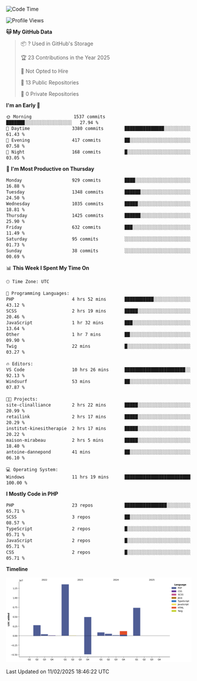 <!--START_SECTION:waka-->
![Code Time](http://img.shields.io/badge/Code%20Time-2%2C220%20hrs%2042%20mins-blue)

![Profile Views](http://img.shields.io/badge/Profile%20Views-0-blue)

**🐱 My GitHub Data** 

> 📦 ? Used in GitHub's Storage 
 > 
> 🏆 23 Contributions in the Year 2025
 > 
> 🚫 Not Opted to Hire
 > 
> 📜 13 Public Repositories 
 > 
> 🔑 0 Private Repositories 
 > 
**I'm an Early 🐤** 

```text
🌞 Morning                1537 commits        ███████░░░░░░░░░░░░░░░░░░   27.94 % 
🌆 Daytime                3380 commits        ███████████████░░░░░░░░░░   61.43 % 
🌃 Evening                417 commits         ██░░░░░░░░░░░░░░░░░░░░░░░   07.58 % 
🌙 Night                  168 commits         █░░░░░░░░░░░░░░░░░░░░░░░░   03.05 % 
```
📅 **I'm Most Productive on Thursday** 

```text
Monday                   929 commits         ████░░░░░░░░░░░░░░░░░░░░░   16.88 % 
Tuesday                  1348 commits        ██████░░░░░░░░░░░░░░░░░░░   24.50 % 
Wednesday                1035 commits        █████░░░░░░░░░░░░░░░░░░░░   18.81 % 
Thursday                 1425 commits        ██████░░░░░░░░░░░░░░░░░░░   25.90 % 
Friday                   632 commits         ███░░░░░░░░░░░░░░░░░░░░░░   11.49 % 
Saturday                 95 commits          ░░░░░░░░░░░░░░░░░░░░░░░░░   01.73 % 
Sunday                   38 commits          ░░░░░░░░░░░░░░░░░░░░░░░░░   00.69 % 
```


📊 **This Week I Spent My Time On** 

```text
🕑︎ Time Zone: UTC

💬 Programming Languages: 
PHP                      4 hrs 52 mins       ███████████░░░░░░░░░░░░░░   43.12 % 
SCSS                     2 hrs 19 mins       █████░░░░░░░░░░░░░░░░░░░░   20.46 % 
JavaScript               1 hr 32 mins        ███░░░░░░░░░░░░░░░░░░░░░░   13.64 % 
Other                    1 hr 7 mins         ██░░░░░░░░░░░░░░░░░░░░░░░   09.90 % 
Twig                     22 mins             █░░░░░░░░░░░░░░░░░░░░░░░░   03.27 % 

🔥 Editors: 
VS Code                  10 hrs 26 mins      ███████████████████████░░   92.13 % 
Windsurf                 53 mins             ██░░░░░░░░░░░░░░░░░░░░░░░   07.87 % 

🐱‍💻 Projects: 
site-clinalliance        2 hrs 22 mins       █████░░░░░░░░░░░░░░░░░░░░   20.99 % 
retailink                2 hrs 17 mins       █████░░░░░░░░░░░░░░░░░░░░   20.29 % 
institut-kinesitherapie  2 hrs 17 mins       █████░░░░░░░░░░░░░░░░░░░░   20.22 % 
maison-mirabeau          2 hrs 5 mins        █████░░░░░░░░░░░░░░░░░░░░   18.40 % 
antoine-dannepond        41 mins             ██░░░░░░░░░░░░░░░░░░░░░░░   06.10 % 

💻 Operating System: 
Windows                  11 hrs 19 mins      █████████████████████████   100.00 % 
```

**I Mostly Code in PHP** 

```text
PHP                      23 repos            ████████████████░░░░░░░░░   65.71 % 
SCSS                     3 repos             ██░░░░░░░░░░░░░░░░░░░░░░░   08.57 % 
TypeScript               2 repos             █░░░░░░░░░░░░░░░░░░░░░░░░   05.71 % 
JavaScript               2 repos             █░░░░░░░░░░░░░░░░░░░░░░░░   05.71 % 
CSS                      2 repos             █░░░░░░░░░░░░░░░░░░░░░░░░   05.71 % 
```



**Timeline**

![Lines of Code chart](https://raw.githubusercontent.com/tahar-elgunaoui/tahar-elgunaoui/main/assets/bar_graph.png)


 Last Updated on 11/02/2025 18:46:22 UTC
<!--END_SECTION:waka-->
